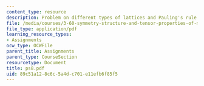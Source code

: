 ```yaml
---
content_type: resource
description: Problem on different types of lattices and Pauling's rule.
file: /media/courses/3-60-symmetry-structure-and-tensor-properties-of-materials-fall-2005/89c51a128c6c5a4dc701e11efb6f85f5_ps8.pdf
file_type: application/pdf
learning_resource_types:
- Assignments
ocw_type: OCWFile
parent_title: Assignments
parent_type: CourseSection
resourcetype: Document
title: ps8.pdf
uid: 89c51a12-8c6c-5a4d-c701-e11efb6f85f5
---
```

